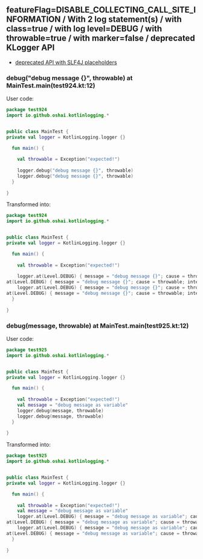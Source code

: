 ## featureFlag=DISABLE_COLLECTING_CALL_SITE_INFORMATION / With 2 log statement(s) / with class=true / with log level=DEBUG / with throwable=true / with marker=false / deprecated KLogger API

* [deprecated API with SLF4J placeholders](deprecated-slf4j-placeholders.md)

###  debug("debug message {}", throwable) at MainTest.main(test924.kt:12)

User code:
```kotlin
package test924
import io.github.oshai.kotlinlogging.*


public class MainTest {
private val logger = KotlinLogging.logger {}

  fun main() {
    
    val throwable = Exception("expected!")
    
    logger.debug("debug message {}", throwable)
    logger.debug("debug message {}", throwable)
  }
  
}


```
  
Transformed into:
```kotlin
package test924
import io.github.oshai.kotlinlogging.*


public class MainTest {
private val logger = KotlinLogging.logger {}

  fun main() {
    
    val throwable = Exception("expected!")
    
    logger.at(Level.DEBUG) { message = "debug message {}"; cause = throwable; internalCompilerData = KLoggingEventBuilder.InternalCompilerData(messageTemplate = ""debug message {}"")
at(Level.DEBUG) { message = "debug message {}"; cause = throwable; internalCompilerData = KLoggingEventBuilder.InternalCompilerData(messageTemplate = ""debug message {}"")
    logger.at(Level.DEBUG) { message = "debug message {}"; cause = throwable; internalCompilerData = KLoggingEventBuilder.InternalCompilerData(messageTemplate = ""debug message {}"")
at(Level.DEBUG) { message = "debug message {}"; cause = throwable; internalCompilerData = KLoggingEventBuilder.InternalCompilerData(messageTemplate = ""debug message {}"")
  }
  
}


```

###  debug(message, throwable) at MainTest.main(test925.kt:12)

User code:
```kotlin
package test925
import io.github.oshai.kotlinlogging.*


public class MainTest {
private val logger = KotlinLogging.logger {}

  fun main() {
    
    val throwable = Exception("expected!")
    val message = "debug message as variable"
    logger.debug(message, throwable)
    logger.debug(message, throwable)
  }
  
}


```
  
Transformed into:
```kotlin
package test925
import io.github.oshai.kotlinlogging.*


public class MainTest {
private val logger = KotlinLogging.logger {}

  fun main() {
    
    val throwable = Exception("expected!")
    val message = "debug message as variable"
    logger.at(Level.DEBUG) { message = "debug message as variable"; cause = throwable; internalCompilerData = KLoggingEventBuilder.InternalCompilerData(messageTemplate = "message")
at(Level.DEBUG) { message = "debug message as variable"; cause = throwable; internalCompilerData = KLoggingEventBuilder.InternalCompilerData(messageTemplate = "message")
    logger.at(Level.DEBUG) { message = "debug message as variable"; cause = throwable; internalCompilerData = KLoggingEventBuilder.InternalCompilerData(messageTemplate = "message")
at(Level.DEBUG) { message = "debug message as variable"; cause = throwable; internalCompilerData = KLoggingEventBuilder.InternalCompilerData(messageTemplate = "message")
  }
  
}


```
